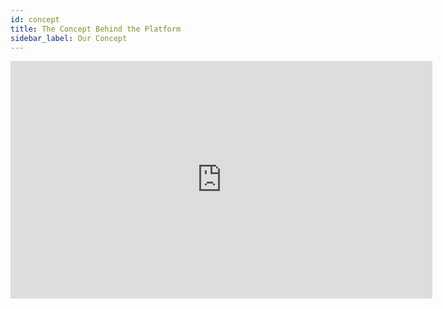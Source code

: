 ```yaml
---
id: concept
title: The Concept Behind the Platform
sidebar_label: Our Concept
---
```


<iframe width="675" height="380" src="https://www.youtube.com/watch?v=MIOZjQpP-VA" frameborder="0" allow="accelerometer; autoplay; encrypted-media; gyroscope; picture-in-picture" allowfullscreen></iframe>
